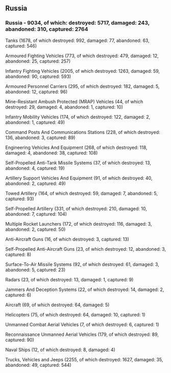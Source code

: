 
 
 ## Russia
 
 ### Russia - 9034, of which: destroyed: 5717, damaged: 243, abandoned: 310, captured: 2764

 

 

 Tanks (1678, of which destroyed: 992, damaged: 77, abandoned: 63, captured: 546)

 Armoured Fighting Vehicles (773, of which destroyed: 479, damaged: 12, abandoned: 25, captured: 257)

 Infantry Fighting Vehicles (2005, of which destroyed: 1263, damaged: 59, abandoned: 90, captured: 593)

 Armoured Personnel Carriers (295, of which destroyed: 182, damaged: 5, abandoned: 12, captured: 96)

 Mine-Resistant Ambush Protected (MRAP) Vehicles (44, of which destroyed: 29, damaged: 4, abandoned: 1, captured: 10)

 Infantry Mobility Vehicles (174, of which destroyed: 122, damaged: 2, abandoned: 1, captured: 49)

 Command Posts And Communications Stations (228, of which destroyed: 136, abandoned: 3, captured: 89)

 Engineering Vehicles And Equipment (268, of which destroyed: 118, damaged: 4, abandoned: 38, captured: 108)

 Self-Propelled Anti-Tank Missile Systems (37, of which destroyed: 13, abandoned: 4, captured: 19)

 Artillery Support Vehicles And Equipment (91, of which destroyed: 40, abandoned: 2, captured: 49)

 Towed Artillery (164, of which destroyed: 59, damaged: 7, abandoned: 5, captured: 93)

 Self-Propelled Artillery (331, of which destroyed: 210, damaged: 10, abandoned: 7, captured: 104)

 Multiple Rocket Launchers (172, of which destroyed: 116, damaged: 3, abandoned: 2, captured: 50)

 Anti-Aircraft Guns (16, of which destroyed: 3, captured: 13)

 Self-Propelled Anti-Aircraft Guns (23, of which destroyed: 12, abandoned: 3, captured: 8)

 Surface-To-Air Missile Systems (92, of which destroyed: 61, damaged: 3, abandoned: 5, captured: 23)

 Radars (23, of which destroyed: 13, damaged: 1, captured: 9)

 Jammers And Deception Systems (22, of which destroyed: 14, damaged: 2, captured: 6)

 Aircraft (69, of which destroyed: 64, damaged: 5)

 Helicopters (75, of which destroyed: 64, damaged: 10, captured: 1)

 Unmanned Combat Aerial Vehicles (7, of which destroyed: 6, captured: 1)

 Reconnaissance Unmanned Aerial Vehicles (179, of which destroyed: 89, captured: 90)

 Naval Ships (12, of which destroyed: 8, damaged: 4)

 Trucks, Vehicles and Jeeps (2255, of which destroyed: 1627, damaged: 35, abandoned: 49, captured: 544)

